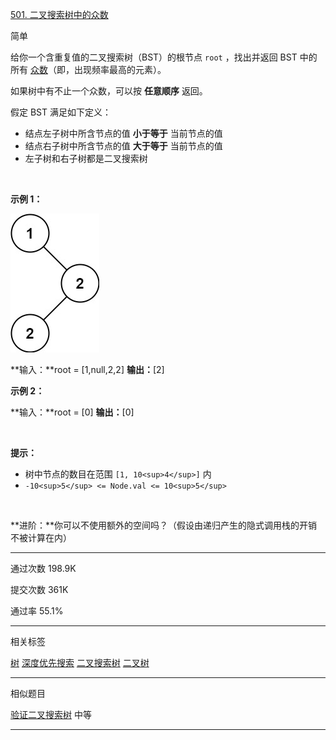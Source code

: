 [501\. 二叉搜索树中的众数](https://leetcode.cn/problems/find-mode-in-binary-search-tree/)

简单

给你一个含重复值的二叉搜索树（BST）的根节点 `root` ，找出并返回 BST 中的所有 [众数](https://baike.baidu.com/item/%E4%BC%97%E6%95%B0/44796)（即，出现频率最高的元素）。

如果树中有不止一个众数，可以按 **任意顺序** 返回。

假定 BST 满足如下定义：

- 结点左子树中所含节点的值 **小于等于** 当前节点的值
- 结点右子树中所含节点的值 **大于等于** 当前节点的值
- 左子树和右子树都是二叉搜索树

&nbsp;

**示例 1：**

![alt text](501_1.png)

**输入：**root = \[1,null,2,2\]
**输出：**\[2\]

**示例 2：**

**输入：**root = \[0\]
**输出：**\[0\]

&nbsp;

**提示：**

- 树中节点的数目在范围 `[1, 10<sup>4</sup>]` 内
- `-10<sup>5</sup> <= Node.val <= 10<sup>5</sup>`

&nbsp;

**进阶：**你可以不使用额外的空间吗？（假设由递归产生的隐式调用栈的开销不被计算在内）

* * *

通过次数 198.9K

提交次数 361K

通过率 55.1%

* * *

相关标签

[树](https://leetcode.cn/tag/tree/)
[深度优先搜索](https://leetcode.cn/tag/depth-first-search/)
[二叉搜索树](https://leetcode.cn/tag/binary-search-tree/)
[二叉树](https://leetcode.cn/tag/binary-tree/)

* * *

相似题目

[验证二叉搜索树](https://leetcode.cn/problems/validate-binary-search-tree/) 中等

* * *